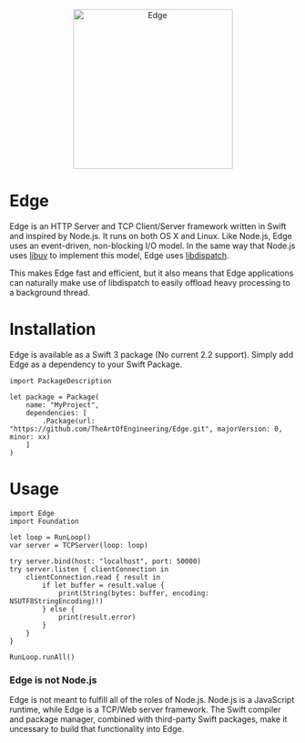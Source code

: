 <p align="center"><img src="https://cloud.githubusercontent.com/assets/6432361/15267355/b2bc5d2c-1974-11e6-8670-b1b1323f4535.png)" width="280" alt="Edge">

# Edge
Edge is an HTTP Server and TCP Client/Server framework written in Swift and inspired by Node.js. It runs on both OS X and Linux. Like Node.js, Edge uses an event-driven, non-blocking I/O model. In the same way that Node.js uses [libuv](http://libuv.org) to implement this model, Edge uses [libdispatch](https://github.com/apple/swift-corelibs-libdispatch). 

This makes Edge fast and efficient, but it also means that Edge applications can naturally make use of libdispatch to easily offload heavy processing to a background thread.

# Installation

Edge is available as a Swift 3 package (No current 2.2 support). Simply add Edge as a dependency to your Swift Package.

    import PackageDescription

    let package = Package(
        name: "MyProject",
        dependencies: [
            .Package(url: "https://github.com/TheArtOfEngineering/Edge.git", majorVersion: 0, minor: xx)
        ]
    )

# Usage

    import Edge
    import Foundation

    let loop = RunLoop()
    var server = TCPServer(loop: loop)
    
    try server.bind(host: "localhost", port: 50000)
    try server.listen { clientConnection in
        clientConnection.read { result in
            if let buffer = result.value {
                print(String(bytes: buffer, encoding: NSUTF8StringEncoding)!)
            } else {
                print(result.error)
            }
        }
    }
  
    RunLoop.runAll()


### Edge is not Node.js

Edge is not meant to fulfill all of the roles of Node.js. Node.js is a JavaScript runtime, while Edge is a TCP/Web server framework. The Swift compiler and package manager, combined with third-party Swift packages, make it uncessary to build that functionality into Edge.
